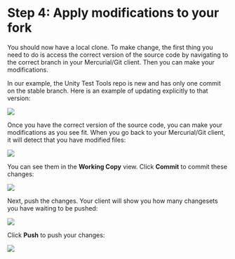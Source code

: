 Step 4: Apply modifications to your fork
============

You should now have a local clone. To make change, the first thing you need to do is access the correct version of the source code by navigating to the correct branch in your Mercurial/Git client. Then you can make your modifications. 

In our example, the Unity Test Tools repo is new and has only one commit on the stable branch. Here is an example of updating explicitly to that version:

![](../uploads/Main/Contribute-bb-update.png) 

Once you have the correct version of the source code, you can make your modifications as you see fit. When you go back to your Mercurial/Git client, it will detect that you have modified files:

![](../uploads/Main/Contribute-bb-uncomitted-changes.png) 

You can see them in the __Working Copy__ view. Click __Commit__ to commit these changes:

![](../uploads/Main/Contribute-bb-commit.png) 

Next, push the changes. Your client will show you how many changesets you have waiting to be pushed:

![](../uploads/Main/Contribute-bb-outgoing.png) 

Click __Push__ to push your changes:

![](../uploads/Main/Contribute-bb-push-confirm.png) 
